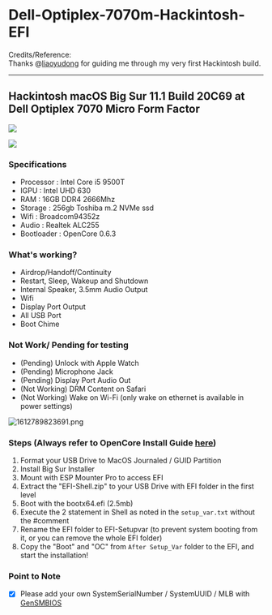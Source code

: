 # Dell-Optiplex-7070m-Hackintosh-EFI

Credits/Reference:  
Thanks @[liaoyudong](https://github.com/liaoyudong2/Dell-7070-mff-hackintosh) for guiding me through my very first Hackintosh build. 

---

## Hackintosh macOS Big Sur 11.1 Build 20C69 at Dell Optiplex 7070 Micro Form Factor

![](https://user-images.githubusercontent.com/69232468/107194292-d20a6780-6a2a-11eb-96c8-e15f43806466.png)

![](https://user-images.githubusercontent.com/69232468/107194426-fcf4bb80-6a2a-11eb-84b2-c56a7b35933d.png)

### Specifications

*   Processor : Intel Core i5 9500T
*   IGPU : Intel UHD 630
*   RAM : 16GB DDR4 2666Mhz
*   Storage : 256gb Toshiba m.2 NVMe ssd
*   Wifi : Broadcom94352z
*   Audio : Realtek ALC255
*   Bootloader : OpenCore 0.6.3

### What's working?

*   Airdrop/Handoff/Continuity
*   Restart, Sleep, Wakeup and Shutdown
*   Internal Speaker, 3.5mm Audio Output
*   Wifi
*   Display Port Output
*   All USB Port
*   Boot Chime

### Not Work/ Pending for testing

*   (Pending) Unlock with Apple Watch
*   (Pending) Microphone Jack
*   (Pending) Display Port Audio Out
*   (Not Working) DRM Content on Safari
*   (Not Working) Wake on Wi-Fi (only wake on ethernet is available in power settings)

![1612789823691.png](https://www.tonymacx86.com/attachments/1612789823691-png.508421/)

### Steps (Always refer to OpenCore Install Guide [here](https://dortania.github.io/OpenCore-Install-Guide/))

1.  Format your USB Drive to MacOS Journaled / GUID Partition
2.  Install Big Sur Installer
3.  Mount with ESP Mounter Pro to access EFI
4.  Extract the "EFI-Shell.zip" to your USB Drive with EFI folder in the first level
5.  Boot with the bootx64.efi (2.5mb)
6.  Execute the 2 statement in Shell as noted in the `setup_var.txt` without the #comment
7.  Rename the EFI folder to EFI-Setupvar (to prevent system booting from it, or you can remove the whole EFI folder)
8.  Copy the "Boot" and "OC" from `After Setup_Var` folder to the EFI, and start the installation!

### Point to Note

*   [x] Please add your own SystemSerialNumber / SystemUUID / MLB with [GenSMBIOS](https://github.com/corpnewt/GenSMBIOS)

